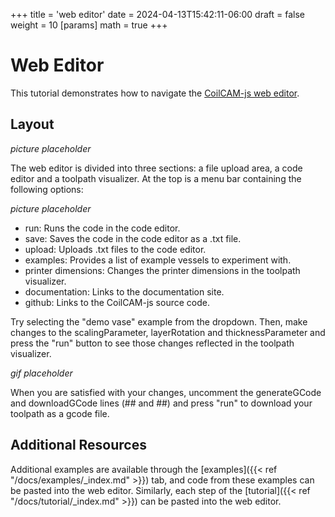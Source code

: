 +++
title = 'web editor'
date = 2024-04-13T15:42:11-06:00
draft = false
weight = 10
[params]
  math = true
+++

# Web Editor
This tutorial demonstrates how to navigate the [CoilCAM-js web editor](https://sambourgault.github.io/coilCAM-js/).

## Layout
*picture placeholder*

The web editor is divided into three sections: a file upload area, a code editor and a toolpath visualizer. At the top is a menu bar containing the following options:

*picture placeholder*

- run: Runs the code in the code editor.
- save: Saves the code in the code editor as a .txt file.
- upload: Uploads .txt files to the code editor.
- examples: Provides a list of example vessels to experiment with.
- printer dimensions: Changes the printer dimensions in the toolpath visualizer.
- documentation: Links to the documentation site.
- github: Links to the CoilCAM-js source code.



Try selecting the "demo vase" example from the dropdown. Then, make changes to the scalingParameter, layerRotation and thicknessParameter and press the "run" button to see those changes reflected in the toolpath visualizer.

*gif placeholder*

When you are satisfied with your changes, uncomment the generateGCode and downloadGCode lines (## and ##) and press "run" to download your toolpath as a gcode file.

## Additional Resources
Additional examples are available through the [examples]({{< ref "/docs/examples/_index.md" >}}) tab, and code from these examples can be pasted into the web editor. Similarly, each step of the [tutorial]({{< ref "/docs/tutorial/_index.md" >}}) can be pasted into the web editor.

